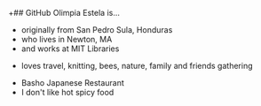 +## GitHub Olimpia Estela is...

- originally from San Pedro Sula, Honduras
- who lives in Newton, MA
- and works at MIT Libraries
+ loves travel, knitting, bees, nature, family and friends gathering
- Basho Japanese Restaurant
- I don't like hot spicy food
